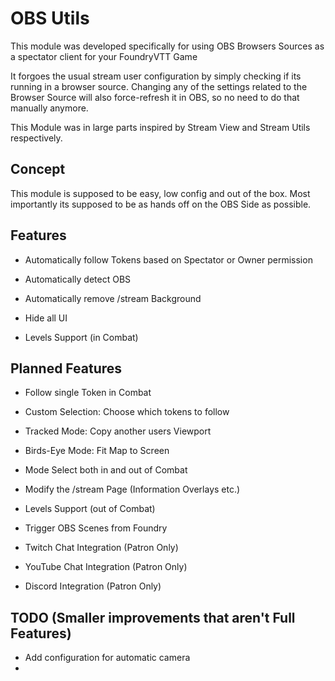 # OBS Utils

This module was developed specifically for using OBS Browsers Sources as a spectator client for your FoundryVTT Game

It forgoes the usual stream user configuration by simply checking if its running in a browser source.
Changing any of the settings related to the Browser Source will also force-refresh it in OBS, so no need to do that manually anymore.

This Module was in large parts inspired by Stream View and Stream Utils respectively.

## Concept

This module is supposed to be easy, low config and out of the box. 
Most importantly its supposed to be as hands off on the OBS Side as possible. 

## Features

- Automatically follow Tokens based on Spectator or Owner permission
- Automatically detect OBS
- Automatically remove /stream Background
- Hide all UI

- Levels Support (in Combat)

## Planned Features

- Follow single Token in Combat
- Custom Selection: Choose which tokens to follow
- Tracked Mode: Copy another users Viewport
- Birds-Eye Mode: Fit Map to Screen
- Mode Select both in and out of Combat

- Modify the /stream Page (Information Overlays etc.)

- Levels Support (out of Combat)
- Trigger OBS Scenes from Foundry

- Twitch Chat Integration (Patron Only)
- YouTube Chat Integration (Patron Only)

- Discord Integration (Patron Only)

## TODO (Smaller improvements that aren't Full Features)
- Add configuration for automatic camera
- 
